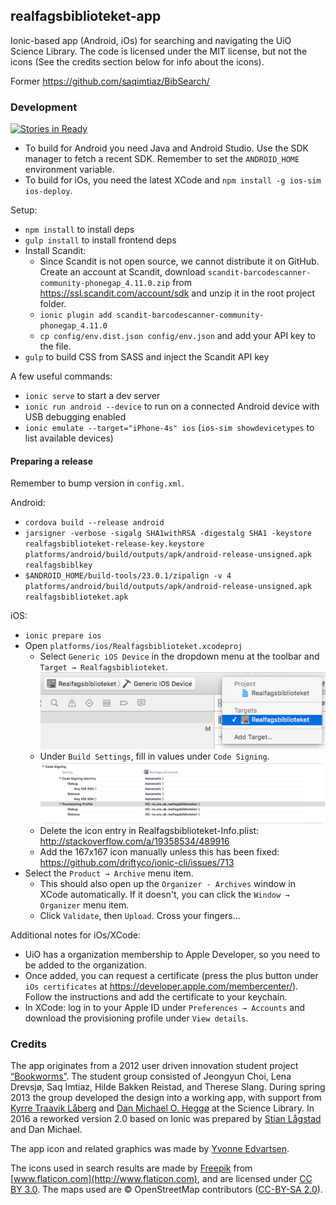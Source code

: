 ## realfagsbiblioteket-app

Ionic-based app (Android, iOs) for searching and navigating the UiO Science Library. The code is licensed under the MIT license, but not the icons (See the credits section below for info about the icons).

Former https://github.com/saqimtiaz/BibSearch/

### Development

[![Stories in Ready](https://badge.waffle.io/scriptotek/realfagsbiblioteket-app.svg?label=ready&title=Ready)](http://waffle.io/scriptotek/realfagsbiblioteket-app)

* To build for Android you need Java and Android Studio. Use the SDK manager to fetch a recent SDK. Remember to set the `ANDROID_HOME` environment variable.
* To build for iOs, you need the latest XCode and `npm install -g ios-sim ios-deploy`.

Setup:

* `npm install` to install deps
* `gulp install` to install frontend deps
* Install Scandit:
  * Since Scandit is not open source, we cannot distribute it on GitHub. Create an account at Scandit, download `scandit-barcodescanner-community-phonegap_4.11.0.zip` from https://ssl.scandit.com/account/sdk and unzip it in the root project folder.
  * `ionic plugin add scandit-barcodescanner-community-phonegap_4.11.0`
  * `cp config/env.dist.json config/env.json` and add your API key to the file.
* `gulp` to build CSS from SASS and inject the Scandit API key

A few useful commands:

* `ionic serve` to start a dev server
* `ionic run android --device` to run on a connected Android device with USB debugging enabled
* `ionic emulate --target="iPhone-4s" ios` (`ios-sim showdevicetypes` to list available devices)

#### Preparing a release

Remember to bump version in `config.xml`.

Android:

* `cordova build --release android`
* `jarsigner -verbose -sigalg SHA1withRSA -digestalg SHA1 -keystore realfagsbiblioteket-release-key.keystore platforms/android/build/outputs/apk/android-release-unsigned.apk realfagsbiblkey`
* `$ANDROID_HOME/build-tools/23.0.1/zipalign -v 4 platforms/android/build/outputs/apk/android-release-unsigned.apk realfagsbiblioteket.apk`

iOS:

* `ionic prepare ios`
* Open `platforms/ios/Realfagsbiblioteket.xcodeproj`
  * Select `Generic iOS Device` in the dropdown menu at the toolbar and `Target → Realfagsbiblioteket`.
  ![XCode 1](meta/xcode1.png)
  * Under `Build Settings`, fill in values under `Code Signing`.
  ![XCode 2](meta/xcode2.png)
  * Delete the icon entry in Realfagsbiblioteket-Info.plist: http://stackoverflow.com/a/19358534/489916
  * Add the 167x167 icon manually unless this has been fixed: https://github.com/driftyco/ionic-cli/issues/713
* Select the `Product → Archive` menu item.
  * This should also open up the `Organizer - Archives` window in XCode automatically.
  If it doesn't, you can click the `Window → Organizer` menu item.
  * Click `Validate`, then `Upload`. Cross your fingers…

Additional notes for iOs/XCode:

* UiO has a organization membership to Apple Developer, so you need to be added to the organization.
* Once added, you can request a certificate (press the plus button under `iOs certificates` at https://developer.apple.com/membercenter/). Follow the instructions and add the certificate to your keychain.
* In XCode: log in to your Apple ID under `Preferences → Accounts` and download the provisioning profile under `View details`.

### Credits

The app originates from a 2012 user driven innovation student project [“Bookworms”](http://www.uio.no/studier/emner/matnat/ifi/INF2260/h12/projects/library-projects/Bookworms/). The student group consisted of Jeongyun Choi, Lena Drevsjø, Saq Imtiaz, Hilde Bakken Reistad, and Therese Slang. During spring 2013 the group developed the design into a working app, with support from [Kyrre Traavik Låberg](https://github.com/kyrretl) and [Dan Michael O. Heggø](https://github.com/danmichaelo) at the Science Library. In 2016 a reworked version 2.0 based on Ionic was prepared by [Stian Lågstad](https://github.com/stianlagstad) and Dan Michael.

The app icon and related graphics was made by [Yvonne Edvartsen](https://github.com/trekkoppmus).

The icons used in search results are made by [Freepik](http://www.freepik.com) from [www.flaticon.com](http://www.flaticon.com), and are licensed under [CC BY 3.0](http://creativecommons.org/licenses/by/3.0/). The maps used are © OpenStreetMap contributors ([CC-BY-SA 2.0](http://creativecommons.org/licenses/by-sa/2.0/)).
